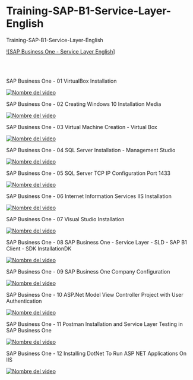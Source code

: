 # Training-SAP-B1-Service-Layer-English
Training-SAP-B1-Service-Layer-English

[![SAP Business One - Service Layer English]](https://www.udemy.com/course/sap-business-one-sap-b1-service-layer-english/?referralCode=0702D22B03B5BA975D12)

<br>
<br>  

SAP Business One - 01 VirtualBox Installation

[![Nombre del video](https://img.youtube.com/vi/IpT6dLaTG2I/0.jpg)](https://www.youtube.com/watch?v=IpT6dLaTG2I)

SAP Business One - 02 Creating Windows 10 Installation Media

[![Nombre del video](https://img.youtube.com/vi/9CQKynXXOEY/0.jpg)](https://www.youtube.com/watch?v=9CQKynXXOEY)

SAP Business One - 03 Virtual Machine Creation - Virtual Box

[![Nombre del video](https://img.youtube.com/vi/GdQz-TNIR50/0.jpg)](https://www.youtube.com/watch?v=GdQz-TNIR50)

SAP Business One - 04 SQL Server Installation - Management Studio

[![Nombre del video](https://img.youtube.com/vi/a4Km9atrdwU/0.jpg)](https://www.youtube.com/watch?v=a4Km9atrdwU)

SAP Business One - 05 SQL Server TCP IP Configuration Port 1433

[![Nombre del video](https://img.youtube.com/vi/zF9recUGHNo/0.jpg)](https://www.youtube.com/watch?v=zF9recUGHNo)

SAP Business One - 06 Internet Information Services IIS Installation

[![Nombre del video](https://img.youtube.com/vi/YN7LU7Pj9JQ/0.jpg)](https://www.youtube.com/watch?v=YN7LU7Pj9JQ)

SAP Business One - 07 Visual Studio Installation

[![Nombre del video](https://img.youtube.com/vi/vbYrkTZRrIA/0.jpg)](https://www.youtube.com/watch?v=vbYrkTZRrIA)

SAP Business One - 08 SAP Business One - Service Layer - SLD - SAP B1 Client - SDK InstallationDK

[![Nombre del video](https://img.youtube.com/vi/gcON6Y4ebz4/0.jpg)](https://www.youtube.com/watch?v=gcON6Y4ebz4)

SAP Business One - 09 SAP Business One Company Configuration

[![Nombre del video](https://img.youtube.com/vi/CTBkGvhNTGw/0.jpg)](https://www.youtube.com/watch?v=CTBkGvhNTGw)

SAP Business One - 10 ASP.Net Model View Controller Project with User Authentication

[![Nombre del video](https://img.youtube.com/vi/PbRkChabDss/0.jpg)](https://www.youtube.com/watch?v=PbRkChabDss)

SAP Business One - 11 Postman Installation and Service Layer Testing in SAP Business One

[![Nombre del video](https://img.youtube.com/vi/L83ZX_RgCOs/0.jpg)](https://www.youtube.com/watch?v=L83ZX_RgCOs)

SAP Business One - 12 Installing DotNet To Run ASP NET Applications On IIS

[![Nombre del video](https://img.youtube.com/vi/vLx_8zoCsfE/0.jpg)](https://www.youtube.com/watch?v=vLx_8zoCsfE)


